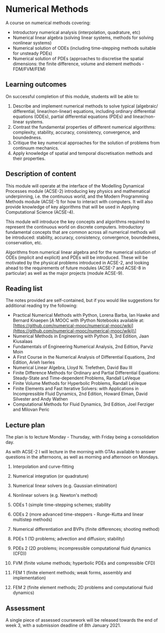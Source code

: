 # Numerical Methods

A course on numerical methods covering:

* Introductory numerical analysis (interpolation, quadrature, etc)
* Numerical linear algebra (solving linear systems, methods for solving nonlinear systems)
* Numerical solution of ODEs (including time-stepping methods suitable for unsteady PDEs)
* Numerical solution of PDEs (approaches to discretise the spatial dimensions: the finite difference, volume and element methods - FDM/FVM/FEM)

## Learning outcomes

On successful completion of this module, students will be able to:

1. Describe and implement numerical methods to solve typical (algebraic/ differential, linear/non-linear) equations, including ordinary differential equations (ODEs), partial differential equations (PDEs) and linear/non-linear systems.
2. Contrast the fundamental properties of different numerical algorithms: complexity, stability, accuracy, consistency, convergence, and boundedness.
3. Critique the key numerical approaches for the solution of problems from continuum mechanics.
4. Apply knowledge of spatial and temporal discretisation methods and their properties.

## Description of content

This module will operate at the interface of the Modelling Dynamical Processes module (ACSE-2) introducing key physics and mathematical underpinning, i.e. the continuous world, and the Modern Programming Methods module (ACSE-1) for how to interact with computers.  It will also provide knowledge of key algorithms that will be used in Applying Computational Science (ACSE-4).

This module will introduce the key concepts and algorithms required to represent the continuous world on discrete computers.  Introductory fundamental concepts that are common across all numerical methods will be introduced:  stability, accuracy, consistency, convergence, boundedness, conservation, etc.

Algorithms from numerical linear algebra and for the numerical solution of ODEs (implicit and explicit) and PDEs will be introduced. These will be motivated by the physical problems introduced in ACSE-2, and looking ahead to the requirements of future modules (ACSE-7 and ACSE-8 in particular) as well as the major projects (module ACSE-9).

## Reading list

The notes provided are self-contained, but if you would like suggestions for additional reading try the following:

* Practical Numerical Methods with Python, Lorena Barba, Ian Hawke and Bernard Knaepen \[A MOOC with IPython Notebooks available at: [https://github.com/numerical-mooc/numerical-mooc/wiki](https://github.com/numerical-mooc/numerical-mooc/wiki)\]
* Numerical Methods in Engineering with Python 3, 3rd Edition, Jaan Kiusalaas
* Fundamentals of Engineering Numerical Analysis, 2nd Edition, Parviz Moin
* A First Course in the Numerical Analysis of Differential Equations, 2nd Edition, Arieh Iserles
* Numerical Linear Algebra, Lloyd N. Trefethen, David Bau III
* Finite Difference Methods for Ordinary and Partial Differential Equations: Steady-State and Time-dependent Problems, Randall LeVeque
* Finite Volume Methods for Hyperbolic Problems, Randall LeVeque
* Finite Elements and Fast Iterative Solvers: with Applications in Incompressible Fluid Dynamics, 2nd Edition,  Howard Elman, David Silvester and Andy Wathen
* Computational Methods for Fluid Dynamics, 3rd Edition, Joel Ferziger and Milovan Peric

## Lecture plan

The plan is to lecture Monday - Thursday, with Friday being a consolidation day.

As with ACSE-2 I will lecture in the morning with GTAs available to answer questions in the afternoons, as well as morning and afternoon on Mondays.


1. Interpolation and curve-fitting

2. Numerical integration (or quadrature)

3. Numerical linear solvers (e.g. Gaussian elimination)

4. Nonlinear solvers (e.g. Newton's method)

5. ODEs 1 (simple time-stepping schemes; stability

6. ODEs 2 (more advanced time-steppers - Runge-Kutta and linear multistep methods)

7. Numerical differentiation and BVPs (finite differences; shooting method)

8. PDEs 1 (1D problems; advection and diffusion; stability)

9. PDEs 2 (2D problems; incompressible computational fluid dynamics (CFD))

10. FVM (finite volume methods; hyperbolic PDEs and compressible CFD)

11. FEM 1 (finite element methods; weak forms, assembly and implementation)

12. FEM 2 (finite element methods; 2D problems and computational fluid dynamics)

## Assessment

A single piece of assessed coursework will be released towards the end of week 3, with a submission deadline of 8th January 2021.
